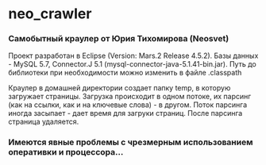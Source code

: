 # neo_crawler
### Самобытный краулер от Юрия Тихомирова (Neosvet)

Проект разработан в Eclipse (Version: Mars.2 Release 4.5.2).
Базы данных - MySQL 5.7, Connector.J 5.1 (mysql-connector-java-5.1.41-bin.jar).
Путь до библиотеки при необходимости можно изменить в файле .classpath

Краулер в домашней директории создает папку temp, в которую загружает страницы. 
Загрузка происходит в одном потоке, их парсинг (как на ссылки, как и на ключевые слова) - в другом. 
Поток парсинга иногда засыпает - дает время для загруки страниц. 
После парсинга страница удаляется.

### Имеются явные проблемы с чрезмерным использованием оперативки и процессора...